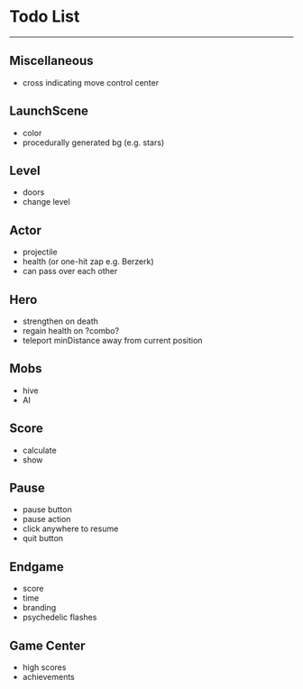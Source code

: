 # Todo List

---

## Miscellaneous
* cross indicating move control center

## LaunchScene
* color
* procedurally generated bg (e.g. stars)

## Level
* doors
* change level

## Actor
* projectile
* health (or one-hit zap e.g. Berzerk)
* can pass over each other

## Hero
* strengthen on death
* regain health on ?combo?
* teleport minDistance away from current position

## Mobs
* hive
* AI

## Score
* calculate
* show

## Pause
* pause button
* pause action
* click anywhere to resume
* quit button

## Endgame
* score
* time
* branding
* psychedelic flashes

## Game Center
* high scores
* achievements
